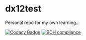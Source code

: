 # dx12test
Personal repo for my own learning...

[![Codacy Badge](https://api.codacy.com/project/badge/Grade/d9e124bfc7db4465ad740d3257610e57)](https://www.codacy.com?utm_source=github.com&amp;utm_medium=referral&amp;utm_content=lawfuyang/dx12test&amp;utm_campaign=Badge_Grade)
[![BCH compliance](https://bettercodehub.com/edge/badge/lawfuyang/dx12test?branch=master)](https://bettercodehub.com/)
